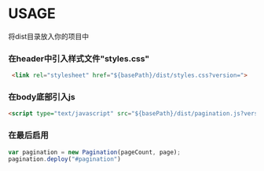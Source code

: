 # USAGE
 将dist目录放入你的项目中 
 ### 在header中引入样式文件"styles.css" 
``` html 
 <link rel="stylesheet" href="${basePath}/dist/styles.css?version=">
```
 ### 在body底部引入js 
``` html
<script type="text/javascript" src="${basePath}/dist/pagination.js?version="></script>
```
 ### 在最后启用 
``` javascript
var pagination = new Pagination(pageCount, page);
pagination.deploy("#pagination")
```
